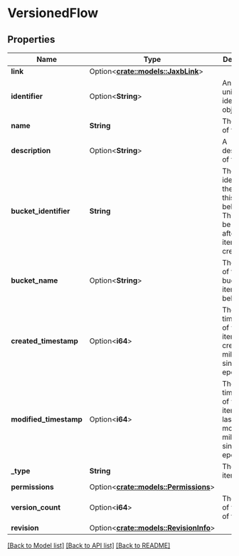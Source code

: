 # VersionedFlow

## Properties

Name | Type | Description | Notes
------------ | ------------- | ------------- | -------------
**link** | Option<[**crate::models::JaxbLink**](JaxbLink.md)> |  | [optional]
**identifier** | Option<**String**> | An ID to uniquely identify this object. | [optional][readonly]
**name** | **String** | The name of the item. | 
**description** | Option<**String**> | A description of the item. | [optional]
**bucket_identifier** | **String** | The identifier of the bucket this items belongs to. This cannot be changed after the item is created. | 
**bucket_name** | Option<**String**> | The name of the bucket this items belongs to. | [optional][readonly]
**created_timestamp** | Option<**i64**> | The timestamp of when the item was created, as milliseconds since epoch. | [optional][readonly]
**modified_timestamp** | Option<**i64**> | The timestamp of when the item was last modified, as milliseconds since epoch. | [optional][readonly]
**_type** | **String** | The type of item. | 
**permissions** | Option<[**crate::models::Permissions**](Permissions.md)> |  | [optional]
**version_count** | Option<**i64**> | The number of versions of this flow. | [optional][readonly]
**revision** | Option<[**crate::models::RevisionInfo**](RevisionInfo.md)> |  | [optional]

[[Back to Model list]](../README.md#documentation-for-models) [[Back to API list]](../README.md#documentation-for-api-endpoints) [[Back to README]](../README.md)


